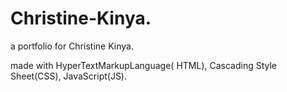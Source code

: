 # Christine-Kinya.
a portfolio for Christine Kinya.

made with HyperTextMarkupLanguage( HTML),
          Cascading Style Sheet(CSS),
          JavaScript(JS).
